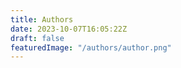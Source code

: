 ```yaml
---
title: Authors
date: 2023-10-07T16:05:22Z
draft: false
featuredImage: "/authors/author.png"
---
```

